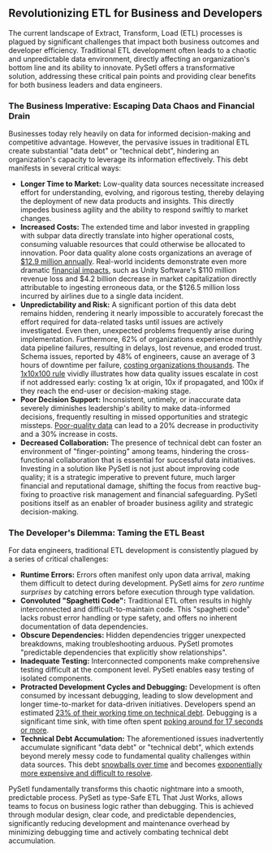 ## Revolutionizing ETL for Business and Developers

The current landscape of Extract, Transform, Load (ETL) processes is plagued by
significant challenges that impact both business outcomes and developer
efficiency. Traditional ETL development often leads to a chaotic and
unpredictable data environment, directly affecting an organization's bottom line
and its ability to innovate. PySetl offers a transformative solution, addressing
these critical pain points and providing clear benefits for both business
leaders and data engineers.

### The Business Imperative: Escaping Data Chaos and Financial Drain

Businesses today rely heavily on data for informed decision-making and
competitive advantage. However, the pervasive issues in traditional ETL create
substantial "data debt" or "technical debt", hindering an organization's
capacity to leverage its information effectively. This debt manifests in several
critical ways:

* **Longer Time to Market:** Low-quality data sources necessitate increased
effort for understanding, evolving, and rigorous testing, thereby delaying the
deployment of new data products and insights. This directly impedes business
agility and the ability to respond swiftly to market changes.
* **Increased Costs:** The extended time and labor invested in grappling with
subpar data directly translate into higher operational costs, consuming
valuable resources that could otherwise be allocated to innovation. Poor data
quality alone costs organizations an average of
[$12.9 million annually][1]. Real-world incidents demonstrate even more dramatic
[financial impacts][2], such as Unity Software's $110 million revenue loss and $4.2
billion decrease in market capitalization directly attributable to ingesting
erroneous data, or the $126.5 million loss incurred by airlines due to a single
data incident.
* **Unpredictability and Risk:** A significant portion of this data debt remains
hidden, rendering it nearly impossible to accurately forecast the effort
required for data-related tasks until issues are actively investigated. Even
then, unexpected problems frequently arise during implementation. Furthermore,
62% of organizations experience monthly data pipeline failures, resulting in
delays, lost revenue, and eroded trust. Schema issues, reported by 48% of
engineers, cause an average of 3 hours of downtime per failure,
[costing organizations thousands][3].
The [1x10x100 rule][4] vividly illustrates how data quality issues escalate in
cost if not addressed early: costing 1x at origin, 10x if propagated, and 100x
if they reach the end-user or decision-making stage.
* **Poor Decision Support:** Inconsistent, untimely, or inaccurate data severely
diminishes leadership's ability to make data-informed decisions, frequently
resulting in missed opportunities and strategic missteps.
[Poor-quality data][1] can lead to a 20% decrease in productivity and a 30%
increase in costs.
* **Decreased Collaboration:** The presence of technical debt can foster an
environment of "finger-pointing" among teams, hindering the cross-functional
collaboration that is essential for successful data initiatives.  Investing in a
solution like PySetl is not just about improving code quality; it is a strategic
imperative to prevent future, much larger financial and reputational damage,
shifting the focus from reactive bug-fixing to proactive risk management and
financial safeguarding. PySetl positions itself as an enabler of broader
business agility and strategic decision-making.

### The Developer's Dilemma: Taming the ETL Beast

For data engineers, traditional ETL development is consistently plagued by a
series of critical challenges:

* **Runtime Errors:** Errors often manifest only upon data arrival, making them
difficult to detect during development. PySetl aims for _zero runtime
surprises_ by catching errors before execution through type validation.
* **Convoluted "Spaghetti Code":** Traditional ETL often results in highly
interconnected and difficult-to-maintain code. This "spaghetti code" lacks
robust error handling or type safety, and offers no inherent documentation of
data dependencies.
* **Obscure Dependencies:** Hidden dependencies trigger unexpected breakdowns,
making troubleshooting arduous. PySetl promotes "predictable dependencies that
explicitly show relationships".
* **Inadequate Testing:** Interconnected components make comprehensive testing
difficult at the component level. PySetl enables easy testing of isolated
components.
* **Protracted Development Cycles and Debugging:** Development is often consumed
by incessant debugging, leading to slow development and longer time-to-market
for data-driven initiatives. Developers spend an estimated
[23% of their working time on technical debt][5].
Debugging is a significant time sink, with time often spent
[poking around for 17 seconds or more][6].
* **Technical Debt Accumulation:** The aforementioned issues inadvertently
accumulate significant "data debt" or "technical debt", which extends beyond
merely messy code to fundamental quality challenges within data sources. This
debt [snowballs over time][7] and becomes
[exponentially more expensive and difficult to resolve][5].

PySetl fundamentally transforms this chaotic nightmare into a smooth,
predictable process. PySetl as type-Safe ETL That Just Works, allows teams to
focus on business logic rather than debugging. This is achieved through modular
design, clear code, and predictable dependencies, significantly reducing
development and maintenance overhead by minimizing debugging time and actively
combating technical debt accumulation.


[1]: https://www.dataversity.net/putting-a-number-on-bad-data/
[2]: https://medium.com/@v2solutions/the-real-cost-of-data-downtime-how-bad-pipelines-cripple-business-intelligence-d8bdb71aba9d
[3]: https://sixthsense.rakuten.com/blog/5-Common-Data-Pipeline-Failures-and-How-Rakuten-SixthSense-Solves-Them
[4]: https://www.esri.com/about/newsroom/arcnews/data-quality-across-the-digital-landscape
[5]: https://codeclimate.com/blog/what-is-technical-debt
[6]: https://stackoverflow.com/questions/11155682/tracking-time-spent-in-debugger]
[7]: https://agiledata.org/essays/datatechnicaldebt.html
